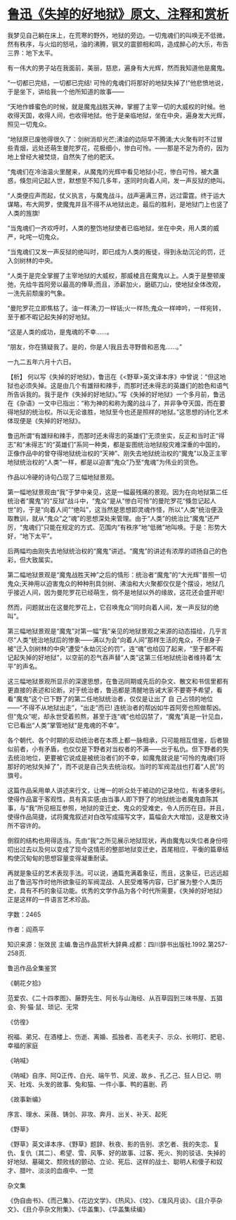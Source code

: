 # [鲁迅《失掉的好地狱》原文、注释和赏析](https://www.vrrw.net/wx/9398.html)

我梦见自己躺在床上，在荒寒的野外，地狱的旁边。一切鬼魂们的叫唤无不低微，然有秩序，与火焰的怒吼，油的沸腾，钢叉的震颤相和鸣，造成醉心的大乐，布告三界：地下太平。

有一伟大的男子站在我面前，美丽，慈悲，遍身有大光辉，然而我知道他是魔鬼。

“一切都已完结，一切都已完结! 可怜的鬼魂们将那好的地狱失掉了!”他悲愤地说，于是坐下，讲给我一个他所知道的故事——

“天地作蜂蜜色的时候，就是魔鬼战胜天神，掌握了主宰一切的大威权的时候。他收得天国，收得人间，也收得地狱。他于是亲临地狱，坐在中央，遍身发大光辉，照见一切鬼众。

“地狱原已废弛得很久了：剑树消却光芒;沸油的边际早不腾涌;大火聚有时不过冒些青烟，远处还萌生曼陀罗花，花极细小，惨白可怜。——那是不足为奇的，因为地上曾经大被焚烧，自然失了他的肥沃。

“鬼魂们在冷油温火里醒来，从魔鬼的光辉中看见地狱小花，惨白可怜，被大蛊惑，倏忽间记起人世，默想至不知几多年，遂同时向着人间，发一声反狱的绝叫。

“人类便应声而起，仗义执言，与魔鬼战斗。战声遍满三界，远过雷霆。终于运大谋略，布大网罗，使魔鬼并且不得不从地狱出走。最后的胜利，是地狱门上也竖了人类的旌旗!

“当鬼魂们一齐欢呼时，人类的整饬地狱使者已临地狱，坐在中央，用人类的威严，叱咤一切鬼众。

“当鬼魂们又发一声反狱的绝叫时，即已成为人类的叛徒，得到永劫沉沦的罚，迁入剑树林的中央。

“人类于是完全掌握了主宰地狱的大威权，那威棱且在魔鬼以上。人类于是整顿废弛，先给牛首阿旁以最高的俸草;而且，添薪加火，磨砺刀山，使地狱全体改观，一洗先前颓废的气象。

“曼陀罗花立即焦枯了。油一样沸;刀一样铦;火一样热;鬼众一样呻吟，一样宛转，至于都不暇记起失掉的好地狱。

“这是人类的成功，是鬼魂的不幸……。

“朋友，你在猜疑我了。是的，你是人!我且去寻野兽和恶鬼……。”

一九二五年六月十六日。



【析】 何以写《失掉的好地狱》，鲁迅在《<野草>英文译本序》中曾说：“但这地狱也必须失掉。这是由几个有雄辩和辣手，而那时还未得志的英雄们的脸色和语气所告诉我的。我于是作《失掉的好地狱》。”写《失掉的好地狱》一个多月前，鲁迅在《杂语》一文中已指出：“称为神的和称为魔的战斗了，并非争夺天国，而在要得地狱的统治权。所以无论谁胜，地狱至今也还是照样的地狱。”这思想的诗化艺术体现便是《失掉的好地狱》。

鲁迅所谓“有雄辩和辣手，而那时还未得志的英雄们”无须坐实，反正和当时正“得志”和“未得志”的“英雄们”系同一种类，都是妄图统治地狱般灾难深重的中国的，正像作品中的曾夺得地狱统治权的“天神”、刚失去地狱统治权的“魔鬼”以及正主宰地狱统治权的“人类”一样，都是以迫害“鬼众”乃至“鬼魂”为伟业的货色。

作品以冷硬的诗句凸现了三幅地狱景观。

第一幅地狱景观由“我”于梦中亲见，这是一幅最残痛的景观。因为在向地狱第二任统治者“魔鬼”的“反狱”战斗中，“鬼众”是从“惨白可怜”的曼陀罗花“倏忽记起人世”的，于是“向着人间”“绝叫”，这当然是思想即灵魂作怪，所以“人类”统治便汲取教训，就从“鬼众”之“魂”的思想深处来管理。由于“人类”的统治比“魔鬼”还严厉，“鬼魂们”只能在规定的方式、范围内“有秩序”地“低微”地叫唤。于是：形势大好，“地下太平”。

后两幅均由刚失去地狱统治权的“魔鬼”讲述。“魔鬼”的讲述有浓厚的颂扬自己的色彩，但大致属实。

第二幅地狱景观是“魔鬼战胜天神”之后的情形：统治者“魔鬼”的“大光辉”普照一切鬼众;天神用以迫害鬼众的种种刑具剑树、沸油和大火聚都仅仅是个摆设，地狱几乎接近人间，因为曼陀罗花已经萌生，倘不是地狱以外的缘故，这花还会盛开呢!

然而，问题就出在这曼陀罗花上，它召唤鬼众“同时向着人间，发一声反狱的绝叫”。

第三幅地狱景观是“魔鬼”对第一幅“我”亲见的地狱景观之来源的动态描绘，几乎言尽“人类”统治地狱后的惨象——满以为会“向着人间”那样生活的鬼众，不但身子被“迁入剑树林的中央”遭受“永劫沉沦的罚”，连“魂”也给囚了起来，“至于都不暇记起失掉的好地狱”，以空前的忍气吞声替“人类”这第三任地狱统治者维持着“太平”的声名。

这三幅地狱景观所显示的深邃思想，在鲁迅同期或先后的杂文、散文和书信里都有更直接的表述和论断。对于统治者，鲁迅都是清醒地告诫大家不要寄予希望，看看“魔鬼”这个已下野了的第二任地狱统治者，仅仅是让出了 自 己占领的地位——“不得不从地狱出走”，“出走”而已! 连统治者的帮凶如牛首阿旁也照做帮凶。但“鬼众”呢，却永世受着煎熬，甚至于连“魂”也给囚禁了，“魔鬼”真是一针见血，它已看出“人类”掌管地狱“是鬼魂的不幸”。

各个朝代、各个时期的反动统治者在本质上都一脉相承，只可能相互借鉴，后者狠似前者，小有矛盾，也仅仅是下野者对当权者的不满——出于私仇。但下野者的失去统治地位，更要被它说成是被统治者们的不幸，如魔鬼就说是“可怜的鬼魂们将那好的地狱失掉了”，而不说是自己失去统治权。当时的军阀混战也打着“人民”的旗号。

这篇作品采用单人讲述来行文，让唯一的听众处于被动的记录地位，有诸多便利。使得作品富于客观性，具有真实感;由当事人即下野了的地狱统治者魔鬼直陈其事，与“我”所见相互参照，地狱的变迁史、鬼众的受难史，令人历历在目。并且，使得作品简捷，试将魔鬼叙述对白改写成描写文字，篇幅会大大增加，这是散文诗所不容许的。

倒叙的结构也用得适当。先由“我”之所见展示地狱现状，再由魔鬼以失位者身份唠叨出过去以及何以变成了现今这情形的整部地狱变迁史，首尾相应，平衡的篇章结构使沉甸甸的思想容量变得凝重耐读。

再就是象征的艺术表现手法。可以说，通篇充满着象征，而且，这象征，已远远超出了鲁迅写作时他所欲象征的军阀混战、人民受难等内容，已扩展为整个人类历史，具有不朽的象征功能。优秀的文学作品为各个时代所需要，《失掉的好地狱》正是这样的一件语言艺术珍品。

字数：2465

作者：阎燕平

知识来源：张效民 主编.鲁迅作品赏析大辞典.成都：四川辞书出版社.1992.第257-258页.

鲁迅作品全集鉴赏

《朝花夕拾》

范爱农、《二十四孝图》、藤野先生、阿长与山海经、从百草园到三味书屋、五猖会、狗·猫·鼠、琐记、无常

《仿徨》

祝福、弟兄、在酒楼上、伤逝、离婚、孤独者、高老夫子、示众、长明灯、肥皂、幸福的家庭

《呐喊》

《呐喊》自序、阿Q正传、白光、端午节、风波、故乡、孔乙己、狂人日记、明天、社戏、头发的故事、兔和猫、一件小事、鸭的喜剧、药

《故事新编》

序言、理水、采薇、铸剑、非攻、奔月、出关、补天、起死

《野草》

《野草》英文译本序、《野草》题辞、秋夜、影的告别、求乞者、我的失恋、复仇、复仇〔其二〕、希望、雪、风筝、好的故事、过客、死火、狗的驳诘、失掉的好地狱、墓碣文、颓败线的颤动、立论、死后、这样的战士、聪明人和傻子和奴才、腊叶、淡淡的血痕中、一觉

杂文集

《伪自由书》、《而己集》、《花边文学》、《热风》、《坟》、《准风月谈》、《且介亭杂文》、《且介亭杂文附集》、《华盖集》、《华盖集续编》

